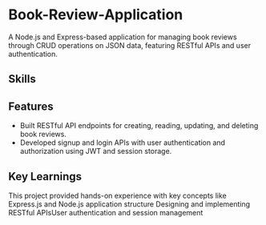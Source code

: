 # Book-Review-Application
A Node.js and Express-based application for managing book reviews through CRUD operations on JSON data, featuring RESTful APIs and user authentication.

## Skills

## Features
- Built RESTful API endpoints for creating, reading, updating, and deleting book reviews.
- Developed signup and login APIs with user authentication and authorization using JWT and session storage.

## Key Learnings
This project provided hands-on experience with key concepts like
Express.js and Node.js application structure
Designing and implementing RESTful APIsUser authentication and session management
